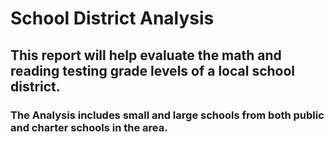 # School District Analysis
## This report will help evaluate the math and reading testing grade levels of a local school district.
### The Analysis includes small and large schools from both public and charter schools in the area. 
